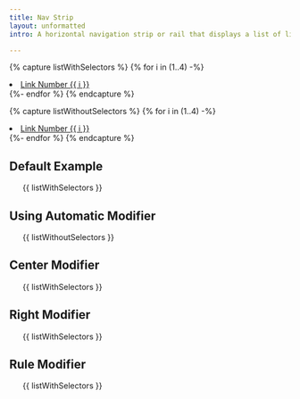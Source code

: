 ```yaml
---
title: Nav Strip
layout: unformatted
intro: A horizontal navigation strip or rail that displays a list of links to different pages or sections of a website. The active link, indicating the current page or section, is visually emphasized with an underline.

---
```


{% capture listWithSelectors %}
  {% for i in (1..4) -%}
    <li class="nav-strip__item">
      <a href="#" class="nav-strip__link {% if i == 2  %}is-active{% endif -%}">
        Link Number {{ i }}
      </a>
    </li>
  {%- endfor %}
{% endcapture %}

{% capture listWithoutSelectors %}
  {% for i in (1..4) -%}
      <li>
        <a href="#" class="{% if i == 2  %}is-active{% endif -%}">
          Link Number {{ i }}
        </a>
      </li>
    {%- endfor %}
{% endcapture %}

<h2 class="h2">Default Example</h2>

<div class="nav-strip">
  <ul class="nav-strip__list">
    {{ listWithSelectors }}
  </ul>
</div>

<h2 class="h2">Using Automatic Modifier</h2>

<div class="nav-strip nav-strip--auto">
  <ul>
    {{ listWithoutSelectors }}
  </ul>
</div>

<h2 class="h2">Center Modifier</h2>

<div class="nav-strip nav-strip--center">
  <ul class="nav-strip__list">
    {{ listWithSelectors }}
  </ul>
</div>

<h2 class="h2">Right Modifier</h2>

<div class="nav-strip nav-strip--right">
  <ul class="nav-strip__list">
    {{ listWithSelectors }}
  </ul>
</div>

<h2 class="h2">Rule Modifier</h2>

<div class="nav-strip nav-strip--rule">
  <ul class="nav-strip__list">
    {{ listWithSelectors }}
  </ul>
</div>